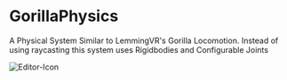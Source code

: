# GorillaPhysics
A Physical System Similar to LemmingVR's Gorilla Locomotion. Instead of using raycasting this system uses Rigidbodies and Configurable Joints 




![Editor-Icon](https://github.com/user-attachments/assets/99f56515-9e97-4add-8885-fcb4e17cb613)
